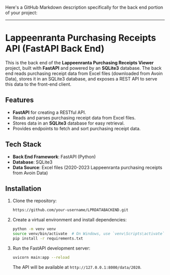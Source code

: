 Here's a GitHub Markdown description specifically for the back end portion of your project:

---

# Lappeenranta Purchasing Receipts API (FastAPI Back End)

This is the back end of the **Lappeenranta Purchasing Receipts Viewer** project, built with **FastAPI** and powered by an **SQLite3** database. The back end reads purchasing receipt data from Excel files (downloaded from Avoin Data), stores it in an SQLite3 database, and exposes a REST API to serve this data to the front-end client.

## Features
- **FastAPI** for creating a RESTful API.
- Reads and parses purchasing receipt data from Excel files.
- Stores data in an **SQLite3** database for easy retrieval.
- Provides endpoints to fetch and sort purchasing receipt data.

## Tech Stack
- **Back End Framework**: FastAPI (Python)
- **Database**: SQLite3
- **Data Source**: Excel files (2020-2023 Lappeenranta purchasing receipts from Avoin Data)

## Installation

1. Clone the repository:

   ```bash
   https://github.com/your-username/LPRDATABACKEND.git
   ```

2. Create a virtual environment and install dependencies:

   ```bash
   python -m venv venv
   source venv/bin/activate  # On Windows, use `venv\Scripts\activate`
   pip install -r requirements.txt
   ```


4. Run the FastAPI development server:

   ```bash
   uvicorn main:app --reload
   ```

   The API will be available at `http://127.0.0.1:8000/data/2020`.


